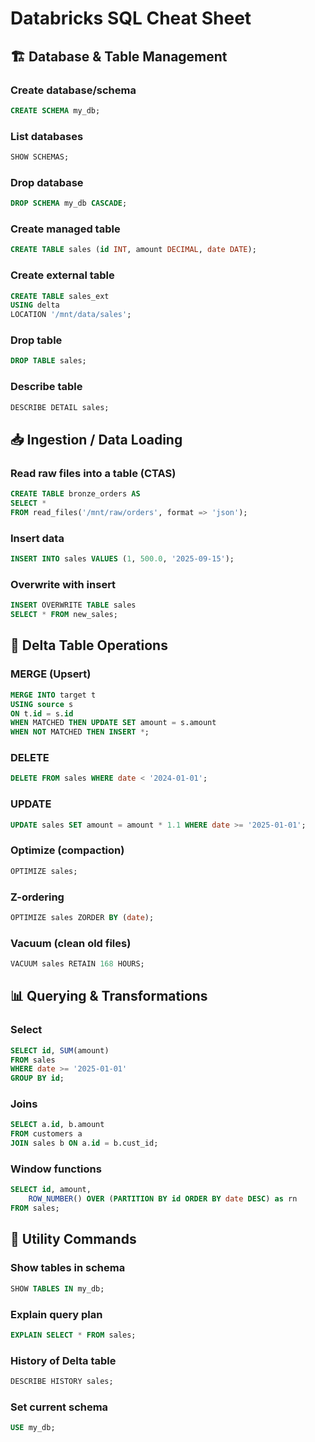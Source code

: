 # Databricks SQL Cheat Sheet

## 🏗️ Database & Table Management

### Create database/schema
```sql
CREATE SCHEMA my_db;
```

### List databases
```sql
SHOW SCHEMAS;
```

### Drop database
```sql
DROP SCHEMA my_db CASCADE;
```

### Create managed table
```sql
CREATE TABLE sales (id INT, amount DECIMAL, date DATE);
```

### Create external table
```sql
CREATE TABLE sales_ext
USING delta
LOCATION '/mnt/data/sales';
```

### Drop table
```sql
DROP TABLE sales;
```

### Describe table
```sql
DESCRIBE DETAIL sales;
```

## 📥 Ingestion / Data Loading

### Read raw files into a table (CTAS)
```sql
CREATE TABLE bronze_orders AS
SELECT * 
FROM read_files('/mnt/raw/orders', format => 'json');
```

### Insert data
```sql
INSERT INTO sales VALUES (1, 500.0, '2025-09-15');
```

### Overwrite with insert
```sql
INSERT OVERWRITE TABLE sales
SELECT * FROM new_sales;
```

## 🔄 Delta Table Operations

### MERGE (Upsert)
```sql
MERGE INTO target t
USING source s
ON t.id = s.id
WHEN MATCHED THEN UPDATE SET amount = s.amount
WHEN NOT MATCHED THEN INSERT *;
```

### DELETE
```sql
DELETE FROM sales WHERE date < '2024-01-01';
```

### UPDATE
```sql
UPDATE sales SET amount = amount * 1.1 WHERE date >= '2025-01-01';
```

### Optimize (compaction)
```sql
OPTIMIZE sales;
```

### Z-ordering
```sql
OPTIMIZE sales ZORDER BY (date);
```

### Vacuum (clean old files)
```sql
VACUUM sales RETAIN 168 HOURS;
```

## 📊 Querying & Transformations

### Select
```sql
SELECT id, SUM(amount) 
FROM sales 
WHERE date >= '2025-01-01'
GROUP BY id;
```

### Joins
```sql
SELECT a.id, b.amount
FROM customers a
JOIN sales b ON a.id = b.cust_id;
```

### Window functions
```sql
SELECT id, amount,
    ROW_NUMBER() OVER (PARTITION BY id ORDER BY date DESC) as rn
FROM sales;
```

## 🧰 Utility Commands

### Show tables in schema
```sql
SHOW TABLES IN my_db;
```

### Explain query plan
```sql
EXPLAIN SELECT * FROM sales;
```

### History of Delta table
```sql
DESCRIBE HISTORY sales;
```

### Set current schema
```sql
USE my_db;
```